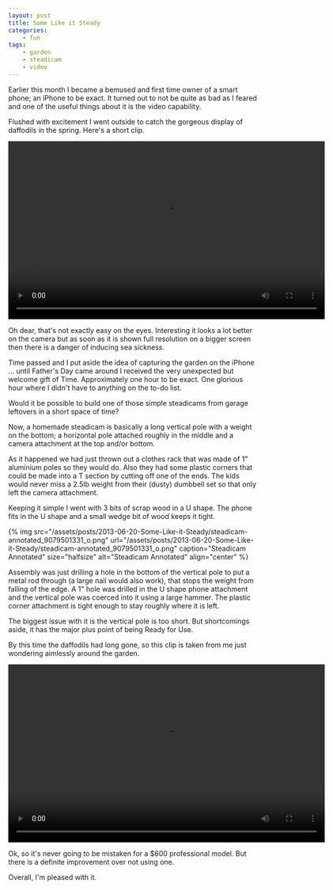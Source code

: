 ```yaml
---
layout: post
title: Some Like it Steady
categories:
    - fun
tags:
    - garden
    - steadicam
    - video
---
```


Earlier this month I became a bemused and first time owner of a smart phone; an iPhone to be exact. It turned out to not be quite as bad as I feared and one of the useful things about it is the video capability.

Flushed with excitement I went outside to catch the gorgeous display of daffodils in the spring. Here's a short clip.

<video width="640" height="360" controls>
  <source src="/assets/posts/2013-06-20-Some-Like-it-Steady/nosteadicamtest_9082503857.mp4" type="video/mp4">
  Your browser does not support the video tag.
</video>

Oh dear, that's not exactly easy on the eyes. Interesting it looks a lot better on the camera but as soon as it is shown full resolution on a bigger screen then there is a danger of inducing sea sickness.

Time passed and I put aside the idea of capturing the garden on the iPhone ... until Father's Day came around I received the very unexpected but welcome gift of Time. Approximately one hour to be exact. One glorious hour where I didn't have to anything on the to-do list.

Would it be possible to build one of those simple steadicams from garage leftovers in a short space of time?

Now, a homemade steadicam is basically a long vertical pole with a weight on the bottom; a horizontal pole attached roughly in the middle and a camera attachment at the top and/or bottom.

As it happened we had just thrown out a clothes rack that was made of 1" aluminium poles so they would do. Also they had some plastic corners that could be made into a T section by cutting off one of the ends. The kids would never miss a 2.5lb weight from their (dusty) dumbbell set so that only left the camera attachment.

Keeping it simple I went with 3 bits of scrap wood in a U shape. The phone fits in the U shape and a small wedge bit of wood keeps it tight.

{% img src="/assets/posts/2013-06-20-Some-Like-it-Steady/steadicam-annotated_9079501331_o.png" url="/assets/posts/2013-06-20-Some-Like-it-Steady/steadicam-annotated_9079501331_o.png" caption="Steadicam Annotated" size="halfsize" alt="Steadicam Annotated" align="center" %}

Assembly was just drilling a hole in the bottom of the vertical pole to put a metal rod through (a large nail would also work), that stops the weight from falling of the edge. A 1" hole was drilled in the U shape phone attachment and the vertical pole was coerced into it using a large hammer. The plastic corner attachment is tight enough to stay roughly where it is left.

The biggest issue with it is the vertical pole is too short. But shortcomings aside, it has the major plus point of being Ready for Use.

By this time the daffodils had long gone, so this clip is taken from me just wondering aimlessly around the garden.

<video width="640" height="360" controls>
  <source src="/assets/posts/2013-06-20-Some-Like-it-Steady/steadicamtest_9082501403.mp4" type="video/mp4">
  Your browser does not support the video tag.
</video>

Ok, so it's never going to be mistaken for a $600 professional model. But there is a definite improvement over not using one.

Overall, I'm pleased with it.